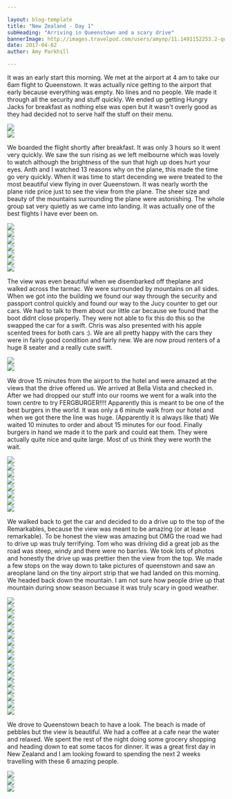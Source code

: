 ```yaml
---

layout: blog-template
title: "New Zealand - Day 1"
subHeading: "Arriving in Queenstown and a scary drive"
bannerImage: http://images.travelpod.com/users/amynp/11.1491152253.2-queenstown.jpg
date: 2017-04-02
author: Amy Parkhill

---
```


It was an early start this morning. We met at the airport at 4 am to take our 6am flight to Queenstown. It was actually nice getting to the airport that early because everything was empty. No lines and no people. We made it through all the security and stuff quickly. We ended up getting Hungry Jacks for breakfast as nothing else was open but it wasn't overly good as they had  decided not to serve half the stuff on their menu.

<div class="center-image"><img src="http://images.travelpod.com/users/amynp/11.1491152253.airport-in-the-morning.jpg" /></div>
<div class="center-image"><img src="http://images.travelpod.com/users/amynp/11.1491152253.hungry-jacks.jpg" /></div>

We boarded the flight shortly after breakfast. It was only 3 hours so it went very quickly. We saw the sun rising as we left melbourne which was lovely to watch although the brightness of the sun that high up does hurt your eyes. Anth and I watched 13 reasons why  on the plane, this made the time go very quickly. When it was time to start decending we were treated to the most beautiful view flying in over Queenstown. It was nearly worth the plane ride price just to see the view from the plane. The sheer size and beauty of the mountains surrounding the plane were astonishing. The whole group sat very quietly as we came into landing. It was actually one of the best flights I have ever been on.  

<div class="center-image"><img src="http://images.travelpod.com/users/amynp/11.1491152253.sunrising-from-plane.jpg" /></div>
<div class="center-image"><img src="http://images.travelpod.com/users/amynp/11.1491152253.sunrise-2.jpg" /></div>
<div class="center-image"><img src="http://images.travelpod.com/users/amynp/11.1491152253.queenstown-from-plane.jpg" /></div>
<div class="center-image"><img src="http://images.travelpod.com/users/amynp/11.1491152253.1-queenstown-from-plane.jpg" /></div>
<div class="center-image"><img src="http://images.travelpod.com/users/amynp/11.1491152253.3-queenstown-from-plane.jpg" /></div>
<div class="center-image"><img src="http://images.travelpod.com/users/amynp/11.1491152253.2-queenstown-from-plane.jpg" /></div>
<div class="center-image"><img src="hhttp://images.travelpod.com/users/amynp/11.1491152253.sunny.jpg" /></div>

The view was even beautiful when we disembarked off theplane and walked across the tarmac. We were surrounded by mountains on all sides. When we got into the building we found our way through the security and passport control quickly and found our way to the Jucy counter to get our cars. We had to talk to them about our little car because we found that the boot didnt close properly. They were not able to fix this do this so the swapped the car for a swift. Chris was also presented with his apple scented trees for both cars :). We are all pretty happy with the cars they were in fairly good condition and fairly new. We are now proud renters of a huge 8 seater and a really cute swift. 

<div class="center-image"><img src="http://images.travelpod.com/users/amynp/11.1491152253.view-from-plane.jpg" /></div>
<div class="center-image"><img src="http://images.travelpod.com/users/amynp/11.1491152253.us-and-the-car.jpg" /></div>

We drove 15 minutes from the airport to the hotel and were amazed at the views that the drive offered us. We arrived at Bella Vista and checked in. After we had dropped our stuff into our rooms we went for a walk into the town centre to try FERGBURGER!!!! Apparently this is meant to be one of the best burgers in the world. 
It was only a 6 minute walk from our hotel and when we got there the line was huge. (Apparently it is always like that) We waited 10 minutes to order and about 15 minutes for our food. Finally burgers in hand we made it to the park and could eat them. They were actually quite nice and quite large. Most of us think they were worth the wait. 

<div class="center-image"><img src="http://images.travelpod.com/users/amynp/11.1491152253.queenstown.jpg" /></div>
<div class="center-image"><img src="http://images.travelpod.com/users/amynp/11.1491152253.fergburger-menu.jpg" /></div>
<div class="center-image"><img src="http://images.travelpod.com/users/amynp/11.1491152253.mr-fergburger.jpg" /></div>
<div class="center-image"><img src="http://images.travelpod.com/users/amynp/11.1491152253.look-same.jpg" /></div>
<div class="center-image"><img src="http://images.travelpod.com/users/amynp/11.1491152253.our-burgers.jpg" /></div>
<div class="center-image"><img src="http://images.travelpod.com/users/amynp/11.1491152253.burger-at-the-water.jpg" /></div>
<div class="center-image"><img src="http://images.travelpod.com/users/amynp/11.1491152253.view-from-wharf.jpg" /></div>
<div class="center-image"><img src="http://images.travelpod.com/users/amynp/11.1491152253.our-one-ring.jpg" /></div>

We walked back to get the car and decided to do a drive up to the top of the Remarkables, because the view was meant to be amazing (or at lease remarkable). To be honest the view was amazing but OMG the road we had to drive up was truly terrifying. Tom who was driving did a great job as the road was steep, windy and there were no barries. We took lots of photos and honestly the drive up was prettier then the view from the top. We made a few stops on the way down to take pictures of queenstown and saw an areoplane land on the tiny airport strip that we had landed on this morning. We headed back down the mountain. I am not sure how people drive up that mountain during snow season becuase it was truly scary in good weather. 

<div class="center-image"><img src="http://images.travelpod.com/users/amynp/11.1491152253.backsteat-selfie.jpg" /></div>
<div class="center-image"><img src="http://images.travelpod.com/users/amynp/11.1491152253.going-up-the-remarkables.jpg" /></div>
<div class="center-image"><img src="http://images.travelpod.com/users/amynp/11.1491152253.up-remarkables.jpg" /></div>
<div class="center-image"><img src="http://images.travelpod.com/users/amynp/11.1491152253.going-up.jpg" /></div>
<div class="center-image"><img src="http://images.travelpod.com/users/amynp/11.1491152253.top-of-the-remarkables.jpg" /></div>
<div class="center-image"><img src="http://images.travelpod.com/users/amynp/11.1491152253.chris-in-thouht.jpg" /></div>
<div class="center-image"><img src="http://images.travelpod.com/users/amynp/11.1491152253.us-at-remarkables.jpg" /></div>
<div class="center-image"><img src="http://images.travelpod.com/users/amynp/11.1491152253.anthony-and-rocky.jpg" /></div>
<div class="center-image"><img src="http://images.travelpod.com/users/amynp/11.1491152253.ummm.jpg" /></div>
<div class="center-image"><img src="http://images.travelpod.com/users/amynp/11.1491152253.in-a-tractor.jpg" /></div>
<div class="center-image"><img src="http://images.travelpod.com/users/amynp/11.1491152253.rob-and-i-stuck-in-car.jpg" /></div>
<div class="center-image"><img src="http://images.travelpod.com/users/amynp/11.1491152253.2-queenstown.jpg" /></div>
<div class="center-image"><img src="http://images.travelpod.com/users/amynp/11.1491152253.3-queenstown.jpg" /></div>
<div class="center-image"><img src="http://images.travelpod.com/users/amynp/11.1491152253.4-queenstown.jpg" /></div>
<div class="center-image"><img src="http://images.travelpod.com/users/amynp/11.1491152253.overlooking-queenstown.jpg" /></div>
<div class="center-image"><img src="http://images.travelpod.com/users/amynp/11.1491152253.setting-up-timer.jpg" /></div>
<div class="center-image"><img src="http://images.travelpod.com/users/amynp/11.1491152253.group-overlooking-queenstown.jpg" /></div>

We drove to Queenstown beach to have a look. The beach is made of pebbles but the view is beautiful. We had a coffee at a cafe near the water and relaxed. We spent the rest of the night doing some grocery shopping and heading down to eat some tacos for dinner.  It was a great first day in New Zealand and I am looking foward to spending the next 2 weeks travelling with these 6 amazing people.

<div class="center-image"><img src="http://images.travelpod.com/users/amynp/11.1491152253.queenstown-beach.jpg" /></div>
<div class="center-image"><img src="http://images.travelpod.com/users/amynp/11.1491152253.queenstown-beachq.jpg" /></div>
<div class="center-image"><img src="http://images.travelpod.com/users/amynp/11.1491152253.sunsetting.jpg" /></div>
